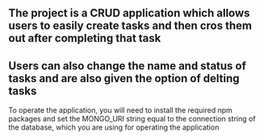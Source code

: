 ## The project is a CRUD application which allows users to easily create tasks and then cros them out after completing that task ##
## Users can also change the name and status of tasks and are also given the option of delting tasks ## 
To operate the application, you will need to install the required npm packages and set the MONGO_URI string equal to the connection string of the database, which you are using for operating the application   